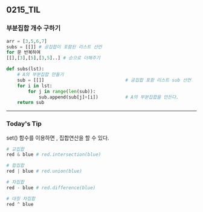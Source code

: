 ## 0215_TIL

### 부분집합 개수 구하기

```python
arr = [3,5,6,7]
subs = [[]] # 공집합이 포함된 리스트 선언
for 문 반복하여
[[],[3],[5],[3,5]..] # 순으로 더해주기

def subs(lst):
    # A의 부분집합 만들기
    sub = [[]]                              # 공집합 포함 리스트 sub 선언
    for i in lst:
        for j in range(len(sub)):
            sub.append(sub[j]+[i])          # A의 부분집합을 만든다.
    return sub
```



-----

### Today's Tip

set() 함수를 이용하면 , 집합연산을 할 수 있다.

```python
# 교집합
red & blue # red.intersection(blue)

# 합집합
red | blue # red.union(blue)

# 차집합
red - blue # red.difference(blue)

# 대칭 차집합
red ^ blue
```

